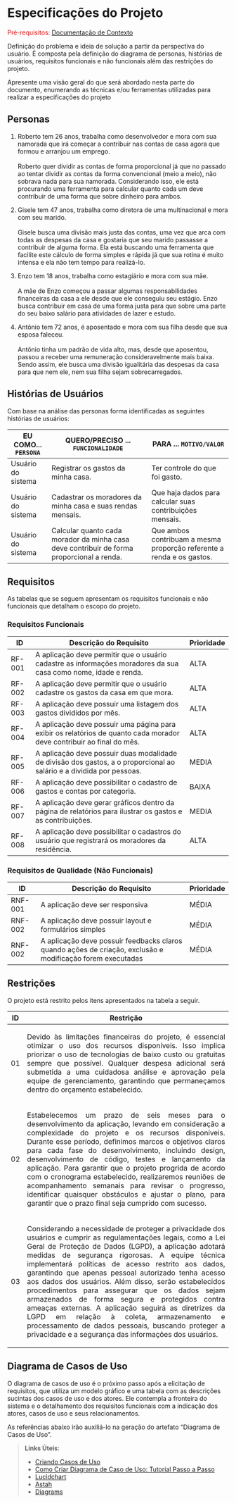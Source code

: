 # Especificações do Projeto

<span style="color:red">Pré-requisitos: <a href="1-Documentação de Contexto.md"> Documentação de Contexto</a></span>

Definição do problema e ideia de solução a partir da perspectiva do usuário. É composta pela definição do  diagrama de personas, histórias de usuários, requisitos funcionais e não funcionais além das restrições do projeto.

Apresente uma visão geral do que será abordado nesta parte do documento, enumerando as técnicas e/ou ferramentas utilizadas para realizar a especificações do projeto

## Personas

1) Roberto tem 26 anos, trabalha como desenvolvedor e mora com sua namorada que irá começar 
a contribuir nas contas de casa agora que formou e arranjou um emprego.
<br><br> Roberto quer dividir as contas de forma proporcional já que no passado ao tentar dividir as contas 
da forma convencional (meio a meio), não sobrava nada para sua namorada. 
Considerando isso, ele está procurando uma ferramenta para calcular quanto cada um deve contribuir 
de uma forma que sobre dinheiro para ambos.

2) Gisele tem 47 anos, trabalha como diretora de uma multinacional e mora com seu marido.
<br><br> Gisele busca uma divisão mais justa das contas, uma vez que arca com todas as despesas da casa e gostaria que seu marido passasse a contribuir de alguma forma.
Ela está buscando uma ferramenta que facilite este cálculo de forma simples e rápida já que sua rotina é muito intensa e ela não tem tempo para realizá-lo.

3) Enzo tem 18 anos, trabalha como estagiário e mora com sua mãe.
<br><br> A mãe de Enzo começou a passar algumas responsabilidades financeiras da casa a ele desde que ele conseguiu seu estágio.
Enzo busca contribuir em casa de uma forma justa para que sobre uma parte do seu baixo salário para atividades de lazer e estudo.

4) Antônio tem 72 anos, é aposentado e mora com sua filha desde que sua esposa faleceu.
<br><br> Antônio tinha um padrão de vida alto, mas, desde que aposentou, passou a receber uma remuneração consideravelmente mais baixa.
Sendo assim, ele busca uma divisão igualitária das despesas da casa para que nem ele, nem sua filha sejam sobrecarregados.

## Histórias de Usuários

Com base na análise das personas forma identificadas as seguintes histórias de usuários:

|EU COMO... `PERSONA`| QUERO/PRECISO ... `FUNCIONALIDADE` |PARA ... `MOTIVO/VALOR`                 |
|--------------------|------------------------------------|----------------------------------------|
|Usuário do sistema  | Registrar os gastos da minha casa.  | Ter controle do que foi gasto. |
|Usuário do sistema | Cadastrar os moradores da minha casa e suas rendas mensais. | Que haja dados para calcular suas contribuições mensais.  |
|Usuário do sistema  | Calcular quanto cada morador da minha casa deve contribuir de forma proporcional a renda. | Que ambos contribuam a mesma proporção referente a renda e os gastos. |

## Requisitos

As tabelas que se seguem apresentam os requisitos funcionais e não funcionais que detalham o escopo do projeto.

### Requisitos Funcionais

|ID    | Descrição do Requisito  | Prioridade |
|------|-----------------------------------------|----|
|RF-001| A aplicação deve permitir que o usuário cadastre as informações moradores da sua casa como nome, idade e renda. | ALTA |
|RF-002| A aplicação deve permitir que o usuário cadastre os gastos da casa em que mora. | ALTA |
|RF-003| A aplicação deve possuir uma listagem dos gastos divididos por mês. | ALTA |
|RF-004| A aplicação deve possuir uma página para exibir os relatórios de quanto cada morador deve contribuir ao final do mês. | ALTA |
|RF-005| A aplicação deve possuir duas modalidade de divisão dos gastos, a o proporcional ao salário e a dividida por pessoas. | MEDIA |
|RF-006| A aplicação deve possibilitar o cadastro de gastos e contas por categoria. | BAIXA |
|RF-007| A aplicação deve gerar gráficos dentro da página de relatórios para ilustrar os gastos e as contribuições. | MEDIA |
|RF-008| A aplicação deve possibilitar o cadastros do usuário que registrará os moradores da residência. | ALTA |

### Requisitos de Qualidade (Não Funcionais)

|ID     | Descrição do Requisito  |Prioridade |
|-------|-------------------------|----|
|RNF-001| A aplicação deve ser responsiva | MÉDIA | 
|RNF-002| A aplicação deve possuir layout e formulários simples | MÉDIA |
|RNF-002| A aplicação deve possuir feedbacks claros quando ações de criação, exclusão e modificação forem executadas | MÉDIA |

## Restrições

O projeto está restrito pelos itens apresentados na tabela a seguir.

|ID| Restrição                                             |
|--|-------------------------------------------------------|
|01| <p align="justify">Devido às limitações financeiras do projeto, é essencial otimizar o uso dos recursos disponíveis. Isso implica priorizar o uso de tecnologias de baixo custo ou gratuitas sempre que possível. Qualquer despesa adicional será submetida a uma cuidadosa análise e aprovação pela equipe de gerenciamento, garantindo que permaneçamos dentro do orçamento estabelecido.</p>|
|02| <p align="justify">Estabelecemos um prazo de seis meses para o desenvolvimento da aplicação, levando em consideração a complexidade do projeto e os recursos disponíveis. Durante esse período, definimos marcos e objetivos claros para cada fase do desenvolvimento, incluindo design, desenvolvimento de código, testes e lançamento da aplicação. Para garantir que o projeto progrida de acordo com o cronograma estabelecido, realizaremos reuniões de acompanhamento semanais para revisar o progresso, identificar quaisquer obstáculos e ajustar o plano, para garantir que o prazo final seja cumprido com sucesso.</p>|
|03| <p align="justify">Considerando a necessidade de proteger a privacidade dos usuários e cumprir as regulamentações legais, como a Lei Geral de Proteção de Dados (LGPD), a aplicação adotará medidas de segurança rigorosas. A equipe técnica implementará políticas de acesso restrito aos dados, garantindo que apenas pessoal autorizado tenha acesso aos dados dos usuários. Além disso, serão estabelecidos procedimentos para assegurar que os dados sejam armazenados de forma segura e protegidos contra ameaças externas. A aplicação seguirá as diretrizes da LGPD em relação à coleta, armazenamento e processamento de dados pessoais, buscando proteger a privacidade e a segurança das informações dos usuários.</p>|

## Diagrama de Casos de Uso

O diagrama de casos de uso é o próximo passo após a elicitação de requisitos, que utiliza um modelo gráfico e uma tabela com as descrições sucintas dos casos de uso e dos atores. Ele contempla a fronteira do sistema e o detalhamento dos requisitos funcionais com a indicação dos atores, casos de uso e seus relacionamentos. 

As referências abaixo irão auxiliá-lo na geração do artefato “Diagrama de Casos de Uso”.

> **Links Úteis**:
> - [Criando Casos de Uso](https://www.ibm.com/docs/pt-br/elm/6.0?topic=requirements-creating-use-cases)
> - [Como Criar Diagrama de Caso de Uso: Tutorial Passo a Passo](https://gitmind.com/pt/fazer-diagrama-de-caso-uso.html/)
> - [Lucidchart](https://www.lucidchart.com/)
> - [Astah](https://astah.net/)
> - [Diagrams](https://app.diagrams.net/)
